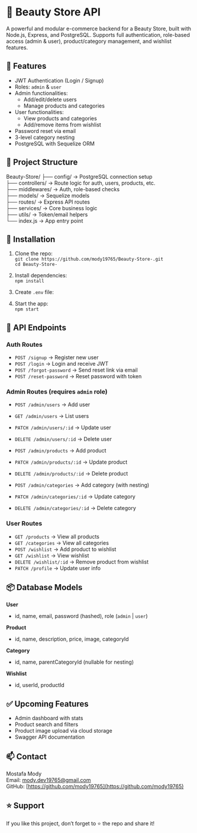 # 💄 Beauty Store API

A powerful and modular e-commerce backend for a Beauty Store, built with Node.js, Express, and PostgreSQL. Supports full authentication, role-based access (admin & user), product/category management, and wishlist features.

## 🚀 Features

- JWT Authentication (Login / Signup)
- Roles: `admin` & `user`
- Admin functionalities:
  - Add/edit/delete users
  - Manage products and categories
- User functionalities:
  - View products and categories
  - Add/remove items from wishlist
- Password reset via email
- 3-level category nesting
- PostgreSQL with Sequelize ORM

## 📁 Project Structure

Beauty-Store/
├── config/         → PostgreSQL connection setup  
├── controllers/    → Route logic for auth, users, products, etc.  
├── middlewares/    → Auth, role-based checks  
├── models/         → Sequelize models  
├── routes/         → Express API routes  
├── services/       → Core business logic  
├── utils/          → Token/email helpers  
└── index.js        → App entry point  

## 🔧 Installation

1. Clone the repo:  
   `git clone https://github.com/mody19765/Beauty-Store-.git`  
   `cd Beauty-Store-`

2. Install dependencies:  
   `npm install`

3. Create `.env` file:

4. Start the app:  
`npm start`

## 🔑 API Endpoints

### Auth Routes
- `POST /signup` → Register new user  
- `POST /login` → Login and receive JWT  
- `POST /forgot-password` → Send reset link via email  
- `POST /reset-password` → Reset password with token  

### Admin Routes (requires `admin` role)
- `POST /admin/users` → Add user  
- `GET /admin/users` → List users  
- `PATCH /admin/users/:id` → Update user  
- `DELETE /admin/users/:id` → Delete user  

- `POST /admin/products` → Add product  
- `PATCH /admin/products/:id` → Update product  
- `DELETE /admin/products/:id` → Delete product  

- `POST /admin/categories` → Add category (with nesting)  
- `PATCH /admin/categories/:id` → Update category  
- `DELETE /admin/categories/:id` → Delete category  

### User Routes
- `GET /products` → View all products  
- `GET /categories` → View all categories  
- `POST /wishlist` → Add product to wishlist  
- `GET /wishlist` → View wishlist  
- `DELETE /wishlist/:id` → Remove product from wishlist  
- `PATCH /profile` → Update user info  

## 📦 Database Models

**User**  
- id, name, email, password (hashed), role (`admin` | `user`)

**Product**  
- id, name, description, price, image, categoryId

**Category**  
- id, name, parentCategoryId (nullable for nesting)

**Wishlist**  
- id, userId, productId

## ✅ Upcoming Features

- Admin dashboard with stats  
- Product search and filters  
- Product image upload via cloud storage  
- Swagger API documentation  

## 📫 Contact

Mostafa Mody  
Email: [mody.dev19765@gmail.com](mailto:mody.19765@gmail.com)  
GitHub: [https://github.com/mody19765](https://github.com/mody19765)

## ⭐️ Support

If you like this project, don’t forget to ⭐️ the repo and share it!
